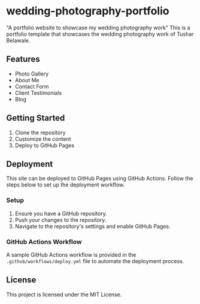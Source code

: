 # wedding-photography-portfolio
 "A portfolio website to showcase my wedding photography work"
This is a portfolio template that showcases the wedding photography work of Tushar Belawale.
## Features
- Photo Gallery
- About Me
- Contact Form
- Client Testimonials
- Blog

## Getting Started
1. Clone the repository
2. Customize the content
3. Deploy to GitHub Pages

## Deployment
This site can be deployed to GitHub Pages using GitHub Actions. Follow the steps below to set up the deployment workflow.

### Setup
1. Ensure you have a GitHub repository.
2. Push your changes to the repository.
3. Navigate to the repository's settings and enable GitHub Pages.

### GitHub Actions Workflow
A sample GitHub Actions workflow is provided in the `.github/workflows/deploy.yml` file to automate the deployment process.

## License
This project is licensed under the MIT License.
